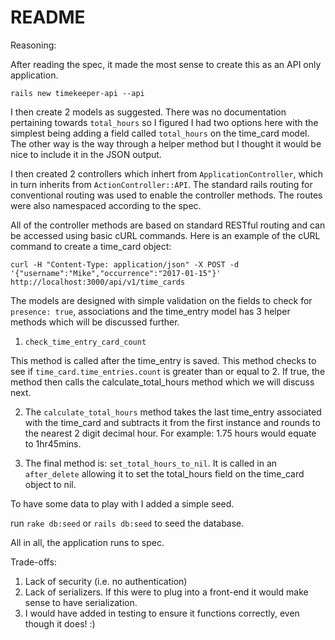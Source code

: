# README

Reasoning: 

After reading the spec, it made the most sense to create this as an API only application.

`rails new timekeeper-api --api`

I then create 2 models as suggested. There was no documentation pertaining towards `total_hours` so I figured I had two options here with the simplest being adding a field called `total_hours` on the time_card model. The other way is the way through a helper method but I thought it would be nice to include it in the JSON output.

I then created 2 controllers which inhert from `ApplicationController`, which in turn inherits from `ActionController::API`. The standard rails routing for conventional routing was used to enable the controller methods. The routes were also namespaced according to the spec.

All of the controller methods are based on standard RESTful routing and can be accessed using basic cURL commands. Here is an example of the cURL command to create a time_card object:

`curl -H "Content-Type: application/json" -X POST -d '{"username":"Mike","occurrence":"2017-01-15"}' http://localhost:3000/api/v1/time_cards`

The models are designed with simple validation on the fields to check for `presence: true`, associations and the time_entry model has 3 helper methods which will be discussed further.

1. `check_time_entry_card_count`

This method is called after the time_entry is saved. This method checks to see if `time_card.time_entries.count` is greater than or equal to 2. If true, the method then calls the calculate_total_hours method which we will discuss next.

2. The `calculate_total_hours` method takes the last time_entry associated with the time_card and subtracts it from the first instance and rounds to the nearest 2 digit decimal hour. For example: 1.75 hours would equate to 1hr45mins.

3. The final method is: `set_total_hours_to_nil`. It is called in an `after_delete` allowing it to set the total_hours field on the time_card object to nil.

To have some data to play with I added a simple seed.

run `rake db:seed` or `rails db:seed` to seed the database.

All in all, the application runs to spec.


Trade-offs:

1. Lack of security (i.e. no authentication)
2. Lack of serializers. If this were to plug into a front-end it would make sense to have serialization.
3. I would have added in testing to ensure it functions correctly, even though it does! :)






